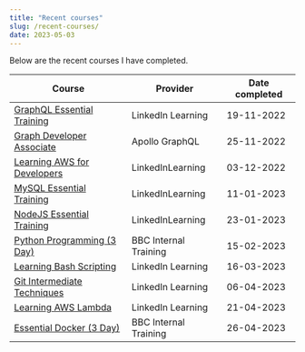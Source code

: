 ```yaml
---
title: "Recent courses"
slug: /recent-courses/
date: 2023-05-03
---
```


Below are the recent courses I have completed.

| Course                                                                                                                                        | Provider              | Date completed |
| --------------------------------------------------------------------------------------------------------------------------------------------- | --------------------- | -------------- |
| [GraphQL Essential Training](https://github.com/thomasabishop/certificates/blob/main/certificates/graphql_essential_training_191122.pdf)      | LinkedIn Learning     | 19-11-2022     |
| [Graph Developer Associate](https://github.com/thomasabishop/certificates/blob/main/certificates/apollo_associate_graph_developer_251122.pdf) | Apollo GraphQL        | 25-11-2022     |
| [Learning AWS for Developers](https://github.com/thomasabishop/certificates/blob/main/certificates/learning_aws_for_developers_031222.pdf)    | LinkedInLearning      | 03-12-2022     |
| [MySQL Essential Training](https://github.com/thomasabishop/certificates/blob/main/certificates/mysql_essential_training_110123.pdf)          | LinkedInLearning      | 11-01-2023     |
| [NodeJS Essential Training](https://github.com/thomasabishop/certificates/blob/main/certificates/nodejs_essential_training_230123.pdf)        | LinkedInLearning      | 23-01-2023     |
| [Python Programming (3 Day)](https://github.com/thomasabishop/certificates/blob/main/certificates/python_programming_150223.pdf)              | BBC Internal Training | 15-02-2023     |
| [Learning Bash Scripting](https://github.com/thomasabishop/certificates/blob/main/certificates/learning_bash_scripting_160323.pdf)            | LinkedIn Learning     | 16-03-2023     |
| [Git Intermediate Techniques](https://github.com/thomasabishop/certificates/blob/main/certificates/git_intermediate_techniques_060423.pdf)    | LinkedIn Learning     | 06-04-2023     |
| [Learning AWS Lambda](https://github.com/thomasabishop/certificates/blob/main/certificates/learning_aws_lambda_210423.pdf)                    | LinkedIn Learning     | 21-04-2023     |
| [Essential Docker (3 Day)](https://github.com/thomasabishop/certificates/blob/main/certificates/docker_training_260423.pdf)                   | BBC Internal Training | 26-04-2023     |
